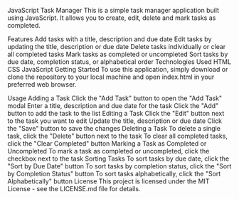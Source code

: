 JavaScript Task Manager
This is a simple task manager application built using JavaScript. It allows you to create, edit, delete and mark tasks as completed.

Features
Add tasks with a title, description and due date
Edit tasks by updating the title, description or due date
Delete tasks individually or clear all completed tasks
Mark tasks as completed or uncompleted
Sort tasks by due date, completion status, or alphabetical order
Technologies Used
HTML
CSS
JavaScript
Getting Started
To use this application, simply download or clone the repository to your local machine and open index.html in your preferred web browser.

Usage
Adding a Task
Click the "Add Task" button to open the "Add Task" modal
Enter a title, description and due date for the task
Click the "Add" button to add the task to the list
Editing a Task
Click the "Edit" button next to the task you want to edit
Update the title, description or due date
Click the "Save" button to save the changes
Deleting a Task
To delete a single task, click the "Delete" button next to the task
To clear all completed tasks, click the "Clear Completed" button
Marking a Task as Completed or Uncompleted
To mark a task as completed or uncompleted, click the checkbox next to the task
Sorting Tasks
To sort tasks by due date, click the "Sort by Due Date" button
To sort tasks by completion status, click the "Sort by Completion Status" button
To sort tasks alphabetically, click the "Sort Alphabetically" button
License
This project is licensed under the MIT License - see the LICENSE.md file for details.




